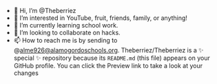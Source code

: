 - 👋 Hi, I’m @Theberriez
- 👀 I’m interested in YouTube, fruit, friends, family, or anything!
- 🌱 I’m currently learning school work.
- 💞️ I’m looking to collaborate on hacks.
- 📫 How to reach me is by sending to @alme926@alamogordoschools.org.
Theberriez/Theberriez is a ✨ special ✨ repository because its `README.md` (this file) appears on your GitHub profile.
You can click the Preview link to take a look at your changes
